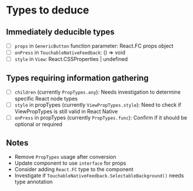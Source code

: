 # Types to deduce

## Immediately deducible types
- [ ] `props` in `GenericButton` function parameter: React.FC props object
- [ ] `onPress` in `TouchableNativeFeedback`: () => void
- [ ] `style` in `View`: React.CSSProperties | undefined

## Types requiring information gathering
- [ ] `children` (currently `PropTypes.any`): Needs investigation to determine specific React node types
- [ ] `style` in propTypes (currently `ViewPropTypes.style`): Need to check if ViewPropTypes is still valid in React Native
- [ ] `onPress` in propTypes (currently `PropTypes.func`): Confirm if it should be optional or required

## Notes
- Remove `PropTypes` usage after conversion
- Update component to use `interface` for props
- Consider adding `React.FC` type to the component
- Investigate if `TouchableNativeFeedback.SelectableBackground()` needs type annotation

